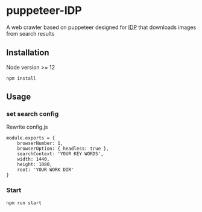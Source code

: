 # puppeteer-IDP
A web crawler based on puppeteer designed for [IDP](http://idp.bl.uk/) that downloads images from search results

## Installation
Node version >= 12
```
npm install
```

## Usage
### set search config
Rewrite config.js
```
module.exports = {
    browserNumber: 1,
    browserOption: { headless: true },
    searchContext: 'YOUR KEY WORDS',
    width: 1440,
    height: 1080,
    root: 'YOUR WORK DIR'
}
```
### Start
```
npm run start
```

